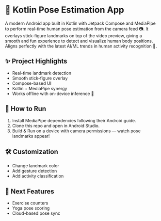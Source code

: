 
# 🕺 Kotlin Pose Estimation App

A modern Android app built in Kotlin with Jetpack Compose and MediaPipe to perform real-time human pose estimation from the camera feed 📷. It overlays stick-figure landmarks on top of the video preview, giving a smooth and fun experience to detect and visualize human body positions. Aligns perfectly with the latest AI/ML trends in human activity recognition 🚀.

## ✨ Project Highlights

- Real-time landmark detection
- Smooth stick-figure overlay
- Compose-based UI
- Kotlin + MediaPipe synergy
- Works offline with on-device inference 🤖

## 🚀 How to Run

1. Install MediaPipe dependencies following their Android guide.
2. Clone this repo and open in Android Studio.
3. Build & Run on a device with camera permissions — watch pose landmarks appear!

## 🛠 Customization

- Change landmark color
- Add gesture detection
- Add activity classification

## 🌟 Next Features

- Exercise counters
- Yoga pose scoring
- Cloud-based pose sync
